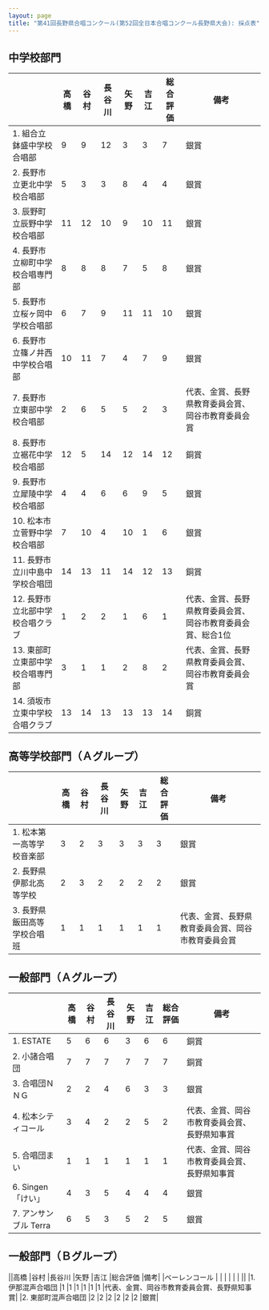 ```yaml
---
layout: page
title: "第41回長野県合唱コンクール(第52回全日本合唱コンクール長野県大会): 採点表"
---
```

中学校部門
----------

|                                  | 高橋 | 谷村 | 長谷川 | 矢野 | 吉江 | 総合評価 | 備考                                                        |
|----------------------------------|------|------|--------|------|------|----------|-------------------------------------------------------------|
| 1. 組合立鉢盛中学校合唱部        | 9    | 9    | 12     | 3    | 3    | 7        | 銀賞                                                        |
| 2. 長野市立更北中学校合唱部      | 5    | 3    | 3      | 8    | 4    | 4        | 銀賞                                                        |
| 3. 辰野町立辰野中学校合唱部      | 11   | 12   | 10     | 9    | 10   | 11       | 銀賞                                                        |
| 4. 長野市立柳町中学校合唱専門部  | 8    | 8    | 8      | 7    | 5    | 8        | 銀賞                                                        |
| 5. 長野市立桜ヶ岡中学校合唱部    | 6    | 7    | 9      | 11   | 11   | 10       | 銀賞                                                        |
| 6. 長野市立篠ノ井西中学校合唱部  | 10   | 11   | 7      | 4    | 7    | 9        | 銀賞                                                        |
| 7. 長野市立東部中学校合唱部      | 2    | 6    | 5      | 5    | 2    | 3        | 代表、金賞、長野県教育委員会賞、岡谷市教育委員会賞          |
| 8. 長野市立裾花中学校合唱部      | 12   | 5    | 14     | 12   | 14   | 12       | 銅賞                                                        |
| 9. 長野市立犀陵中学校合唱部      | 4    | 4    | 6      | 6    | 9    | 5        | 銀賞                                                        |
| 10. 松本市立菅野中学校合唱部     | 7    | 10   | 4      | 10   | 1    | 6        | 銀賞                                                        |
| 11. 長野市立川中島中学校合唱団   | 14   | 13   | 11     | 14   | 12   | 13       | 銅賞                                                        |
| 12. 長野市立北部中学校合唱クラブ | 1    | 2    | 2      | 1    | 6    | 1        | 代表、金賞、長野県教育委員会賞、岡谷市教育委員会賞、総合1位 |
| 13. 東部町立東部中学校合唱専門部 | 3    | 1    | 1      | 2    | 8    | 2        | 代表、金賞、長野県教育委員会賞、岡谷市教育委員会賞          |
| 14. 須坂市立東中学校合唱クラブ   | 13   | 14   | 13     | 13   | 13   | 14       | 銅賞                                                        |

高等学校部門（Ａグループ）
--------------------------

|                             | 高橋 | 谷村 | 長谷川 | 矢野 | 吉江 | 総合評価 | 備考                                               |
|-----------------------------|------|------|--------|------|------|----------|----------------------------------------------------|
| 1. 松本第一高等学校音楽部   | 3    | 2    | 3      | 3    | 3    | 3        | 銀賞                                               |
| 2. 長野県伊那北高等学校     | 2    | 3    | 2      | 2    | 2    | 2        | 銀賞                                               |
| 3. 長野県飯田高等学校合唱班 | 1    | 1    | 1      | 1    | 1    | 1        | 代表、金賞、長野県教育委員会賞、岡谷市教育委員会賞 |

一般部門（Ａグループ）
----------------------

|                       | 高橋 | 谷村 | 長谷川 | 矢野 | 吉江 | 総合評価 | 備考                                         |
|-----------------------|------|------|--------|------|------|----------|----------------------------------------------|
| 1. ESTATE             | 5    | 6    | 6      | 3    | 6    | 6        | 銅賞                                         |
| 2. 小諸合唱団         | 7    | 7    | 7      | 7    | 7    | 7        | 銅賞                                         |
| 3. 合唱団ＮＮＧ       | 2    | 2    | 4      | 6    | 3    | 3        | 銀賞                                         |
| 4. 松本シティコール   | 3    | 4    | 2      | 2    | 5    | 2        | 代表、金賞、岡谷市教育委員会賞、長野県知事賞 |
| 5. 合唱団まい         | 1    | 1    | 1      | 1    | 1    | 1        | 代表、金賞、岡谷市教育委員会賞、長野県知事賞 |
| 6. Singen「けい」     | 4    | 3    | 5      | 4    | 4    | 4        | 銀賞                                         |
| 7. アンサンブル Terra | 6    | 5    | 3      | 5    | 2    | 5        | 銀賞                                         |

一般部門（Ｂグループ）
----------------------

||高橋 |谷村 |長谷川 |矢野 |吉江 |総合評価 |備考|
|ベーレンコール    |  |  |  |  |  |  ||
|1. 伊那混声合唱団 |1 |1 |1 |1 |1 |1 |代表、金賞、岡谷市教育委員会賞、長野県知事賞|
|2. 東部町混声合唱団 |2 |2 |2 |2 |2 |2 |銀賞|
